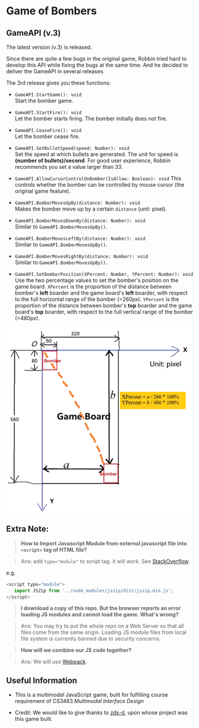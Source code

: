 # Game of Bombers


## GameAPI (v.3)

The latest version (v.3) is released.

Since there are quite a few bugs in the original game, Robbin tried hard to develop this API while fixing the bugs at the same time. And he decided to deliver the GameAPI in several releases.

The 3rd release gives you these functions:

+ ```GameAPI.StartGame(): void```  
 Start the bomber game.

+ ```GameAPI.StartFire(): void```  
  Let the bomber starts firing. The bomber initially does not fire.

+ ```GameAPI.CeaseFire(): void```  
  Let the bomber cease fire.

+ ```GameAPI.SetBulletSpeed(speed: Number): void```  
  Set the speed at which bullets are generated. The unit for speed is **(number of bullets)/second**. For good user experience, Robbin recommends you set a value larger than 33.

+ ```GameAPI.AllowCursorControlOnBomber(IsAllow: Boolean): void```
  This controls whether the bomber can be controlled by mouse cursor (the original game feature).

+ ```GameAPI.BomberMovesUpBy(distance: Number): void```  
  Makes the bomber move up by a certain ```distance``` (unit: pixel).

+ ```GameAPI.BomberMovesDownBy(distance: Number): void```  
  Similar to ```GameAPI.BomberMovesUpBy()```.

+ ```GameAPI.BomberMovesLeftBy(distance: Number): void```  
  Similar to ```GameAPI.BomberMovesUpBy()```.

+ ```GameAPI.BomberMovesRightBy(distance: Number): void```  
  Similar to ```GameAPI.BomberMovesUpBy()```.

+ ```GameAPI.SetBomberPosition(XPercent: Number, YPercent: Number): void```  
  Use the two percentage values to set the bomber's position on the game board. ```XPercent``` is the proportion of the distance between bomber's **left** boarder and the game board's **left** boarder, with respect to the full horizontal range of the bomber (=260px). ```YPercent``` is the proportion of the distance between bomber's **top** boarder and the game board's **top** boarder, with respect to the full vertical range of the bomber (=480px). 

<img alt="Sketch explaining the bomber position by percentage" src="./images/doc/BomberPos_Explained.gif" width="500px" height="500px">

## Extra Note: 
  > **How to Import Javascript Module from external javascript file into ```<script>``` tag of HTML file?**
 
  > Ans: add ```type="module"``` to script tag. it will work. See [StackOverflow](https://stackoverflow.com/questions/62783429/how-to-import-javascript-module-from-external-javascript-file-into-script-tag).
  
  e.g.
  ```js
  <script type="module">    
     import JSZip from '../node_modules/jszip/dist/jszip.min.js';
  </script>
  ```
 
  > **I download a copy of this repo. But the browser reports an error loading JS modules and cannot load the game. What's wrong?**  
  
  > Ans: You may try to put the whole repo on a Web Server so that all files come from the same origin. Loading JS module files from local file system is currently banned due to security concerns.
 
  > **How will we combine our JS code together?**

  > Ans: We will use [Webpack](https://webpack.js.org/guides/getting-started/).
 
 

## Useful Information

+ This is a *multimodal* JavaScript game, built for fulfilling course requirement of CS3483 *Multimodal Interface Design* 

+ Credit: We would like to give thanks to [zds-d](https://github.com/zds-d/planeGame.git), upon whose project was this game built. 

